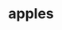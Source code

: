 ---
pid: NS19
title: apples
location_transcription: Neighborhood
zipcode: 
outside_phl: 
neighborhood: 
age: '8'
age_range: 6-13
instagram: 
image_file_name: NS_19.jpg
proposal_transcription: |-
  [apple trees with people and wildlife around]
  //because everybody like apples//
topic: Environment,Food
topic_summary: 0, 0
type: Tree
keywords_other: 
credit: Zakia
image_labels: 
twitter: 
facebook: 
permalink: "/monuments/ns19/"
layout: item-page
---